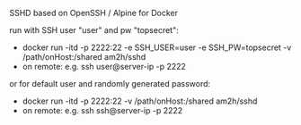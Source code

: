 SSHD based on OpenSSH / Alpine for Docker

run with SSH user "user" and pw "topsecret":
* docker run -itd -p 2222:22 -e SSH_USER=user -e SSH_PW=topsecret -v /path/onHost:/shared am2h/sshd
* on remote: e.g. ssh user@server-ip -p 2222

or for default user and randomly generated password:
* docker run -itd -p 2222:22 -v /path/onHost:/shared am2h/sshd
* on remote: e.g. ssh ssh@server-ip -p 2222
